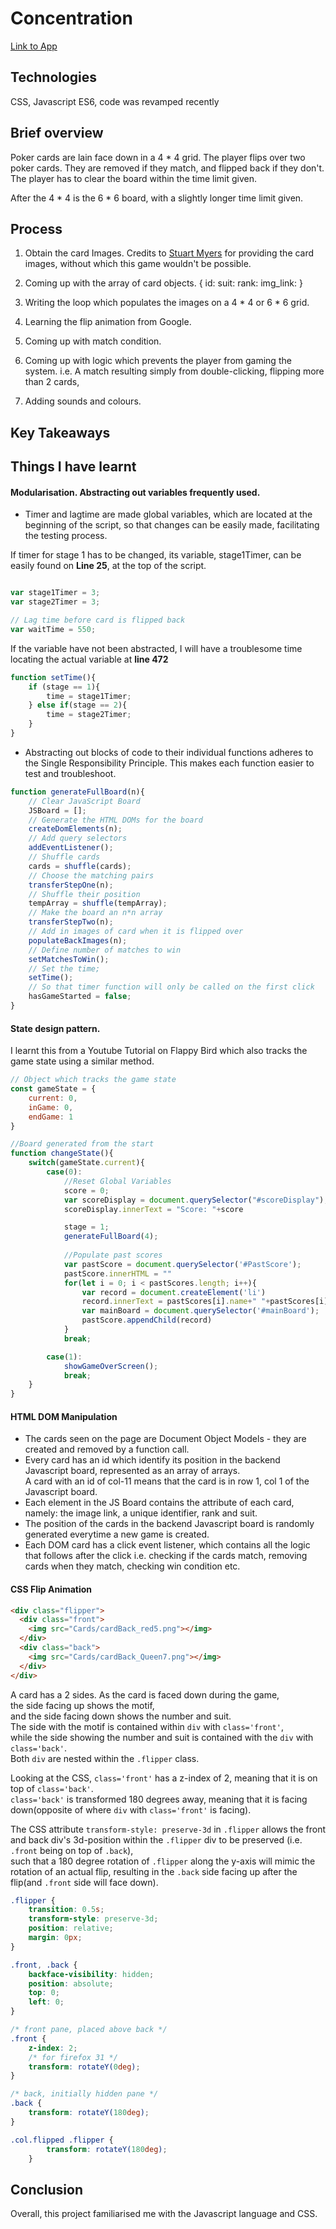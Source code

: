 # Concentration

[Link to App](https://weizheng1910.github.io/Concentration/)

## Technologies
CSS, Javascript ES6, code was revamped recently

## Brief overview
Poker cards are lain face down in a 4 * 4 grid. The player flips over two poker cards. They are removed if they match, and flipped back if they don't. The player has to clear the board within the time limit given.

After the 4 * 4 is the 6 * 6 board, with a slightly longer time limit given. 

## Process 

1. Obtain the card Images. Credits to [Stuart Myers](https://github.com/LaustinSpayce) for providing the card images, without which this game wouldn't be possible. 

2. Coming up with the array of card objects.
  {
    id:
    suit:
    rank:
    img_link:
  }
3. Writing the loop which populates the images on a 4 * 4 or 6 * 6 grid.
4. Learning the flip animation from Google.
5. Coming up with match condition.
6. Coming up with logic which prevents the player from gaming the system.
   i.e. A match resulting simply from double-clicking, flipping more than 2 cards, 
7. Adding sounds and colours.

## Key Takeaways

## Things I have learnt 

#### Modularisation. Abstracting out variables frequently used.
  * Timer and lagtime are made global variables, which are located at the beginning of the script, so that changes can be easily made, facilitating the testing process.
  
  If timer for stage 1 has to be changed, its variable, stage1Timer, can be easily found on **Line 25**, at the top of the script. </br>
    
 
``` javascript

var stage1Timer = 3;
var stage2Timer = 3;

// Lag time before card is flipped back 
var waitTime = 550;

```

 If the variable have not been abstracted, I will have a troublesome time locating the actual variable at **line 472** 

``` javascript 
function setTime(){
	if (stage == 1){
		time = stage1Timer;
	} else if(stage == 2){
		time = stage2Timer;
	}
}
```





* Abstracting out blocks of code to their individual functions adheres to the Single Responsibility Principle. This makes each function easier to test and troubleshoot.

``` javascript
function generateFullBoard(n){
	// Clear JavaScript Board
	JSBoard = [];
	// Generate the HTML DOMs for the board
	createDomElements(n);
	// Add query selectors
	addEventListener();
	// Shuffle cards
	cards = shuffle(cards);
	// Choose the matching pairs
	transferStepOne(n);
	// Shuffle their position
	tempArray = shuffle(tempArray);
	// Make the board an n*n array 
	transferStepTwo(n);
	// Add in images of card when it is flipped over
	populateBackImages(n);
	// Define number of matches to win
	setMatchesToWin();
	// Set the time;
	setTime();
	// So that timer function will only be called on the first click
	hasGameStarted = false;		
}
```
#### State design pattern. 
I learnt this from a Youtube Tutorial on Flappy Bird which also tracks the game state using a similar method.

``` javascript
// Object which tracks the game state
const gameState = {
	current: 0,
	inGame: 0,
	endGame: 1
}

//Board generated from the start
function changeState(){
	switch(gameState.current){
		case(0):
			//Reset Global Variables
			score = 0;
			var scoreDisplay = document.querySelector("#scoreDisplay");
			scoreDisplay.innerText = "Score: "+score

			stage = 1;
			generateFullBoard(4);
			
			//Populate past scores
			var pastScore = document.querySelector('#PastScore');
			pastScore.innerHTML = ""
			for(let i = 0; i < pastScores.length; i++){
				var record = document.createElement('li')
				record.innerText = pastScores[i].name+" "+pastScores[i].yourScore
				var mainBoard = document.querySelector('#mainBoard');
				pastScore.appendChild(record)
			}
			break;

		case(1):
			showGameOverScreen();
			break;
	}
}

```

#### HTML DOM Manipulation
* The cards seen on the page are Document Object Models - they are created and removed by a function call. 
* Every card has an id which identify its position in the backend Javascript board, represented as an array of arrays.</br>
A card with an id of col-11 means that the card is in row 1, col 1 of the Javascript board.
* Each element in the JS Board contains the attribute of each card, namely: the image link, a unique identifier, rank and suit. 
* The position of the cards in the backend Javascript board is randomly generated everytime a new game is created.
* Each DOM card has a click event listener, which contains all the logic that follows after the click i.e. checking if the cards match, removing cards when they match, checking win condition etc. 

#### CSS Flip Animation
```html
<div class="flipper">
  <div class="front">
    <img src="Cards/cardBack_red5.png"></img>
  </div>
  <div class="back">
    <img src="Cards/cardBack_Queen7.png"></img>
  </div>
</div>
```
A card has a 2 sides. As the card is faced down during the game, </br>
the side facing up shows the motif, </br> 
and the side facing down shows the number and suit. </br>
The side with the motif is contained within `div` with `class='front'`,</br>
while the side showing the number and suit is contained with the `div` with `class='back'`. </br> 
Both `div` are nested within the `.flipper` class.

Looking at the CSS, `class='front'` has a z-index of 2, meaning that it is on top of `class='back'`.</br>
`class='back'` is transformed 180 degrees away, meaning that it is facing down(opposite of where `div` with `class='front'` is facing).</br>

The CSS attribute `transform-style: preserve-3d` in `.flipper` allows the front and back div's 3d-position within the `.flipper` div to be preserved (i.e. `.front` being on top of `.back`), </br> such that a 180 degree rotation of `.flipper` along the y-axis will mimic the rotation of an actual flip, resulting in the `.back` side facing up after the flip(and `.front` side will face down).

```css
.flipper {
    transition: 0.5s;
    transform-style: preserve-3d;
    position: relative;
    margin: 0px;
}

.front, .back {
    backface-visibility: hidden;
    position: absolute;
    top: 0;
    left: 0;
}

/* front pane, placed above back */
.front {
    z-index: 2;
    /* for firefox 31 */
    transform: rotateY(0deg);
}

/* back, initially hidden pane */
.back {
    transform: rotateY(180deg);
}

.col.flipped .flipper {
        transform: rotateY(180deg);
    }


```
## Conclusion

Overall, this project familiarised me with the Javascript language and CSS.
